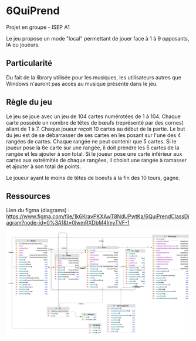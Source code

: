 # 6QuiPrend
Projet en groupe - ISEP A1

Le jeu propose un mode "local" permettant de jouer face à 1 à 9 opposants, IA ou joueurs.

## Particularité
Du fait de la library utilisée pour les musiques, les utilisateurs autres que Windows n'auront pas accès au musique présente dans le jeu.

## Règle du jeu
Le jeu se joue avec un jeu de 104 cartes numérotées de 1 à 104. Chaque carte possède un nombre de têtes de bœufs (représenté par des cornes) allant de 1 à 7. Chaque joueur reçoit 10 cartes au début de la partie. Le but du jeu est de se débarrasser de ses cartes en les posant sur l'une des 4 rangées de cartes. Chaque rangée ne peut contenir que 5 cartes. Si le joueur pose la 6e carte sur une rangée, il doit prendre les 5 cartes de la rangée et les ajouter à son total. Si le joueur pose une carte inférieur aux cartes aux extrémités de chaque rangées, il choisit une rangée à ramasser et ajouter à son total de points.

Le joueur ayant le moins de têtes de boeufs à la fin des 10 tours, gagne.

## Ressources
Lien du figma (diagrams) : https://www.figma.com/file/1k6KravPKXAwT8NdUPwtKa/6QuiPrendClassDiagram?node-id=0%3A1&t=0lwmRXDbM4ImyTVF-1

![Diagrame de classe](diagramClass.png "Diagrame de classe")